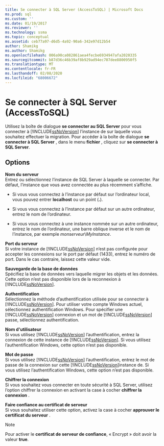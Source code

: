 ```yaml
---
title: Se connecter à SQL Server (AccessToSQL) | Microsoft Docs
ms.prod: sql
ms.custom: ''
ms.date: 01/19/2017
ms.reviewer: ''
ms.technology: ssma
ms.topic: conceptual
ms.assetid: ceb77a97-d6d5-4a92-90a6-342e97d12b54
author: Shamikg
ms.author: Shamikg
ms.openlocfilehash: 006a90ca082861aea4fecbe6934947afa2020335
ms.sourcegitcommit: b87d36c46b39af8b929ad94ec707dee8800950f5
ms.translationtype: MT
ms.contentlocale: fr-FR
ms.lasthandoff: 02/08/2020
ms.locfileid: "68006672"
---
```

# <a name="connect-to-sql-server-accesstosql"></a>Se connecter à SQL Server (AccessToSQL)
Utilisez la boîte de dialogue **se connecter au SQL Server** pour vous connecter à [!INCLUDE[ssNoVersion](../../includes/ssnoversion-md.md)] l’instance de sur laquelle vous souhaitez effectuer la migration. Pour accéder à la boîte de dialogue **se connecter à SQL Server** , dans le menu **fichier** , cliquez sur **se connecter à SQL Server**.  
  
## <a name="options"></a>Options  
**Nom du serveur**  
Entrez ou sélectionnez l’instance de SQL Server à laquelle se connecter. Par défaut, l’instance que vous avez connectée au plus récemment s’affiche.  
  
-   Si vous vous connectez à l’instance par défaut sur l’ordinateur local, vous pouvez entrer **localhost** ou un point (**.**).  
  
-   Si vous vous connectez à l’instance par défaut sur un autre ordinateur, entrez le nom de l’ordinateur.  
  
-   Si vous vous connectez à une instance nommée sur un autre ordinateur, entrez le nom de l’ordinateur, une barre oblique inverse et le nom de l’instance, par exemple *monserveur*\\*MyInstance*.  
  
**Port du serveur**  
Si votre instance de [!INCLUDE[ssNoVersion](../../includes/ssnoversion-md.md)] n’est pas configurée pour accepter les connexions sur le port par défaut (1433), entrez le numéro de port. Dans le cas contraire, laissez cette valeur vide.  
  
**Sauvegarde de la base de données**  
Spécifiez la base de données vers laquelle migrer les objets et les données. Cette option n’est pas disponible lors de la reconnexion à [!INCLUDE[ssNoVersion](../../includes/ssnoversion-md.md)].  
  
**Authentification**  
Sélectionnez la méthode d’authentification utilisée pour se connecter à [!INCLUDE[ssNoVersion](../../includes/ssnoversion-md.md)]. Pour utiliser votre compte Windows actuel, sélectionnez authentification Windows. Pour spécifier une [!INCLUDE[ssNoVersion](../../includes/ssnoversion-md.md)] connexion et un mot de [!INCLUDE[ssNoVersion](../../includes/ssnoversion-md.md)] passe, sélectionnez authentification.  
  
**Nom d'utilisateur**  
Si vous utilisez [!INCLUDE[ssNoVersion](../../includes/ssnoversion-md.md)] l’authentification, entrez la connexion de cette instance de [!INCLUDE[ssNoVersion](../../includes/ssnoversion-md.md)]. Si vous utilisez l’authentification Windows, cette option n’est pas disponible.  
  
**Mot de passe**  
Si vous utilisez [!INCLUDE[ssNoVersion](../../includes/ssnoversion-md.md)] l’authentification, entrez le mot de passe de la connexion sur cette [!INCLUDE[ssNoVersion](../../includes/ssnoversion-md.md)]instance de. Si vous utilisez l’authentification Windows, cette option n’est pas disponible.  
  
**Chiffrer la connexion**  
Si vous souhaitez vous connecter en toute sécurité à SQL Server, utilisez l’option chiffrer la connexion en activant la case à cocher **chiffrer la connexion** .  
  
**Faire confiance au certificat de serveur**  
Si vous souhaitez utiliser cette option, activez la case à cocher **approuver le certificat du serveur** .  
  
> [!NOTE]  
> Pour activer le **certificat de serveur de confiance**, « Encrypt » doit avoir la valeur **true**.  
  
